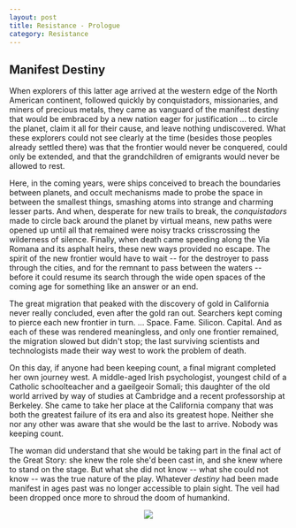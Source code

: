 ```yaml
---
layout: post
title: Resistance - Prologue
category: Resistance
---
```


## Manifest Destiny

When explorers of this latter age arrived at the western edge of the North American continent, followed quickly by conquistadors, missionaries, and miners of precious metals, they came as vanguard of the manifest destiny that would be embraced by a new nation eager for justification ... to circle the planet, claim it all for their cause, and leave nothing undiscovered. What these explorers could not see clearly at the time (besides those peoples already settled there) was that the frontier would never be conquered, could only be extended, and that the grandchildren of emigrants would never be allowed to rest.

Here, in the coming years, were ships conceived to breach the boundaries between planets, and occult mechanisms made to probe the space in between the smallest things, smashing atoms into strange and charming lesser parts. And when, desperate for new trails to break, the *conquistadors* made to circle back around the planet by virtual means, new paths were opened up until all that remained were noisy tracks crisscrossing the wilderness of silence. Finally, when death came speeding along the Via Romana and its asphalt heirs, these new ways provided no escape. The spirit of the new frontier would have to wait -- for the destroyer to pass through the cities, and for the remnant to pass between the waters -- before it could resume its search through the wide open spaces of the coming age for something like an answer or an end.

The great migration that peaked with the discovery of gold in California never really concluded, even after the gold ran out. Searchers kept coming to pierce each new frontier in turn. ... Space. Fame. Silicon. Capital. And as each of these was rendered meaningless, and only one frontier remained, the migration slowed but didn't stop; the last surviving scientists and technologists made their way west to work the problem of death.

On this day, if anyone had been keeping count, a final migrant completed her own journey west. A middle-aged Irish psychologist, youngest child of a Catholic schoolteacher and a gaeilgeoir Somali; this daughter of the old world arrived by way of studies at Cambridge and a recent professorship at Berkeley. She came to take her place at the California company that was both the greatest failure of its era and also its greatest hope. Neither she nor any other was aware that she would be the last to arrive. Nobody was keeping count.

The woman did understand that she would be taking part in the final act of the Great Story: she knew the role she'd been cast in, and she knew where to stand on the stage. But what she did not know -- what she could not know -- was the true nature of the play. Whatever *destiny* had been made manifest in ages past was no longer accessible to plain sight. The veil had been dropped once more to shroud the doom of humankind.

<div style="text-align:center">
<img src="{{ '/assets/images/divider.svg' | relative_url }}" />
</div>
